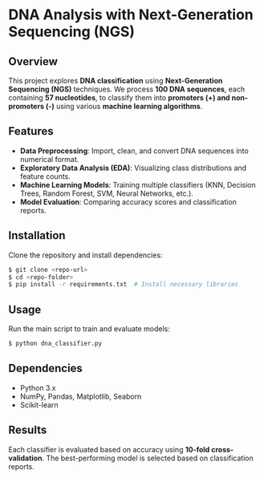 # DNA Analysis with Next-Generation Sequencing (NGS)

## Overview
This project explores **DNA classification** using **Next-Generation Sequencing (NGS)** techniques. We process **100 DNA sequences**, each containing **57 nucleotides**, to classify them into **promoters (+) and non-promoters (-)** using various **machine learning algorithms**.

## Features
- **Data Preprocessing**: Import, clean, and convert DNA sequences into numerical format.
- **Exploratory Data Analysis (EDA)**: Visualizing class distributions and feature counts.
- **Machine Learning Models**: Training multiple classifiers (KNN, Decision Trees, Random Forest, SVM, Neural Networks, etc.).
- **Model Evaluation**: Comparing accuracy scores and classification reports.

## Installation
Clone the repository and install dependencies:
```sh
$ git clone <repo-url>
$ cd <repo-folder>
$ pip install -r requirements.txt  # Install necessary libraries
```

## Usage
Run the main script to train and evaluate models:
```sh
$ python dna_classifier.py
```

## Dependencies
- Python 3.x
- NumPy, Pandas, Matplotlib, Seaborn
- Scikit-learn

## Results
Each classifier is evaluated based on accuracy using **10-fold cross-validation**. The best-performing model is selected based on classification reports.


